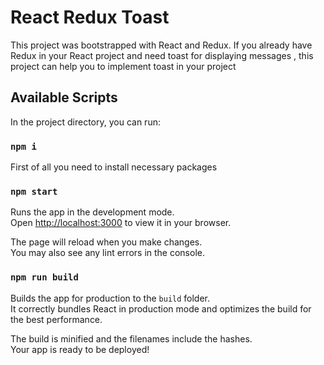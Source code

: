 # React Redux Toast 

This project was bootstrapped with React and Redux.
If you already have Redux in your React project and need toast for displaying messages , this project can help you to implement toast in your project



## Available Scripts

In the project directory, you can run:

### `npm i`

First of all you need to install necessary packages

### `npm start`

Runs the app in the development mode.\
Open [http://localhost:3000](http://localhost:3000) to view it in your browser.

The page will reload when you make changes.\
You may also see any lint errors in the console.


### `npm run build`

Builds the app for production to the `build` folder.\
It correctly bundles React in production mode and optimizes the build for the best performance.

The build is minified and the filenames include the hashes.\
Your app is ready to be deployed!
